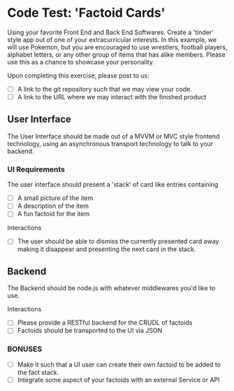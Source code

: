 # Code Test: 'Factoid Cards'

Using your favorite Front End and Back End Softwares. Create a 'tinder' style app out of one of your extracurricular interests. In this example, we will use Pokemon, but you are encouraged to use wrestlers, football players, alphabet letters, or any other group of items that has alike members. Please use this as a chance to showcase your personality.

Upon completing this exercise, please post to us:
* [ ] A link to the git repository such that we may view your code.
* [ ] A link to the URL where we may interact with the finished product

## User Interface

The User Interface should be made out of a MVVM or MVC style frontend technology, using an asynchronous transport technology to talk to your backend.

### UI Requirements

The user interface should present a 'stack' of card like entries containing
* [ ] A small picture of the item
* [ ] A description of the item
* [ ] A fun factoid for the item

Interactions
* [ ] The user should be able to dismiss the currently presented card away making it disappear and presenting the next card in the stack.

## Backend

The Backend should be node.js with whatever middlewares you'd like to use.

Interactions
* [ ] Please provide a RESTful backend for the CRUDL of factoids
* [ ] Factoids should be transported to the UI via JSON

### BONUSES
* [ ] Make it such that a UI user can create their own factoid to be added to the fact stack.
* [ ] Integrate some aspect of your factoids with an external Service or API
